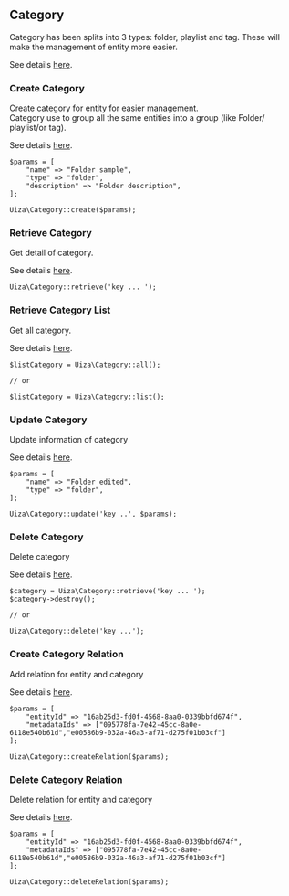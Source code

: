## Category
Category has been splits into 3 types: folder, playlist and tag. These will make the management of entity more easier.

See details [here](https://docs.uiza.io/#category).

### Create Category
Create category for entity for easier management.\
Category use to group all the same entities into a group (like Folder/ playlist/or tag).

See details [here](https://docs.uiza.io/#create-category).

````
$params = [
    "name" => "Folder sample",
    "type" => "folder",
    "description" => "Folder description",
];

Uiza\Category::create($params);
````

### Retrieve Category
Get detail of category.

See details [here](https://docs.uiza.io/#retrieve-category).

````
Uiza\Category::retrieve('key ... ');
````

### Retrieve Category List
Get all category.

See details [here](https://docs.uiza.io/#retrieve-category-list).

````
$listCategory = Uiza\Category::all();

// or

$listCategory = Uiza\Category::list();
````

### Update Category
Update information of category

See details [here](https://docs.uiza.io/#update-category).

````
$params = [
    "name" => "Folder edited",
    "type" => "folder",
];

Uiza\Category::update('key ..', $params);

````

### Delete Category
Delete category

See details [here](https://docs.uiza.io/#delete-category).

````
$category = Uiza\Category::retrieve('key ... ');
$category->destroy();

// or

Uiza\Category::delete('key ...');
````

### Create Category Relation
Add relation for entity and category

See details [here](https://docs.uiza.io/#create-category-relation).

````
$params = [
    "entityId" => "16ab25d3-fd0f-4568-8aa0-0339bbfd674f",
    "metadataIds" => ["095778fa-7e42-45cc-8a0e-6118e540b61d","e00586b9-032a-46a3-af71-d275f01b03cf"]
];

Uiza\Category::createRelation($params);
````

### Delete Category Relation
Delete relation for entity and category

See details [here](https://docs.uiza.io/#delete-category-relation).

````
$params = [
    "entityId" => "16ab25d3-fd0f-4568-8aa0-0339bbfd674f",
    "metadataIds" => ["095778fa-7e42-45cc-8a0e-6118e540b61d","e00586b9-032a-46a3-af71-d275f01b03cf"]
];

Uiza\Category::deleteRelation($params);
````
